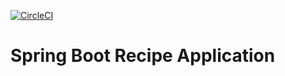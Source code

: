 [![CircleCI](https://circleci.com/gh/tahayvz/spring5-recipe-app/tree/master.svg?style=svg)](https://circleci.com/gh/tahayvz/spring5-recipe-app/tree/master)

# Spring Boot Recipe Application
